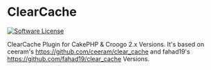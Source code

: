 # ClearCache

[![Software License](https://img.shields.io/badge/license-MIT-brightgreen.svg?style=flat-square)](LICENSE.txt)

ClearCache Plugin for CakePHP & Croogo 2.x Versions.
It's based on ceeram's https://github.com/ceeram/clear_cache and
fahad19's https://github.com/fahad19/clear_cache Versions.
